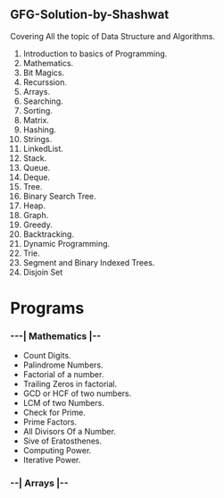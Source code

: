 ## GFG-Solution-by-Shashwat


Covering All the topic of Data Structure and Algorithms.

1. Introduction to basics of Programming.
2. Mathematics.
3. Bit Magics.
4. Recurssion.
5. Arrays.
6. Searching.
7. Sorting.
8. Matrix.
9. Hashing.
10. Strings.
11. LinkedList.
12. Stack.
13. Queue.
14. Deque.
15. Tree.
16. Binary Search Tree.
17. Heap.
18. Graph.
19. Greedy.
20. Backtracking.
21. Dynamic Programming.
22. Trie.
23. Segment and Binary Indexed Trees.
24. Disjoin Set



# Programs
 ### ---| Mathematics |--
 
 * Count Digits.
 * Palindrome Numbers.
 * Factorial of a number.
 * Trailing Zeros in factorial.
 * GCD or HCF of two numbers.
 * LCM of two Numbers.
 * Check for Prime.
 * Prime Factors.
 * All Divisors Of a Number.
 * Sive of Eratosthenes.
 * Computing Power.
 * Iterative Power.


### --| Arrays |--

